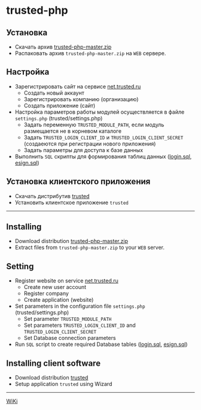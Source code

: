 # trusted-php

## Установка
- Скачать архив [trusted-php-master.zip](https://github.com/Digt/trusted-php/archive/master.zip)
- Распаковать архив `trusted-php-master.zip` на `WEB` сервере.

## Настройка
- Зарегистрировать сайт на сервисе [net.trusted.ru](https://net.trusted.ru)
  - Создать новый аккаунт
  - Зарегистрировать компанию (организацию)
  - Создать приложение (сайт)
- Настройка параметров работы модулей осуществляется в файле `settings.php` (trusted/settings.php)
  - Задать переменную `TRUSTED_MODULE_PATH`, если модуль размещается не в корневом каталоге
  - Задать `TRUSTED_LOGIN_CLIENT_ID` и `TRUSTED_LOGIN_CLIENT_SECRET` (создаеются при регистрации нового приложения)
  - Задать параметры для доступа к базе данных
- Выполнить `SQL` скрипты для формирования таблиц данных ([login.sql](https://github.com/Digt/trusted-php/blob/master/trusted/login/sql/install.sql), [esign.sql](https://github.com/Digt/trusted-php/blob/master/trusted/esign/sql/install.sql))

## Установка клиентского приложения

- Скачать дистрибутив [trusted](https://net.trusted.ru/trustedapp/app/trustednet-client)
- Установить клиентское приложение `trusted`

---

## Installing
- Download distribution [trusted-php-master.zip](https://github.com/Digt/trusted-php/archive/master.zip)
- Extract files from `trusted-php-master.zip` to your `WEB` server.

## Setting
- Register website on service [net.trusted.ru](https://net.trusted.ru)
  - Create new user account
  - Register company
  - Create application (website)
- Set parameters in the configuration file `settings.php` (trusted/settings.php)
  - Set parameter `TRUSTED_MODULE_PATH`
  - Set parameters `TRUSTED_LOGIN_CLIENT_ID` and `TRUSTED_LOGIN_CLIENT_SECRET`
  - Set Database connection parameters
- Run `SQL` script to create required Database tables ([login.sql](https://github.com/Digt/trusted-php/blob/master/trusted/login/sql/install.sql), [esign.sql](https://github.com/Digt/trusted-php/blob/master/trusted/esign/sql/install.sql))

## Installing client software

- Download distribution [trusted](https://net.trusted.ru/trustedapp/app/trustednet-client)
- Setup application `trusted` using Wizard

---

[WiKi](../../wiki)
